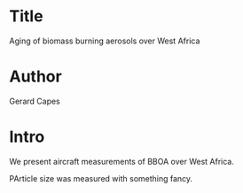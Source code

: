 # Title
Aging of biomass burning aerosols over West Africa

# Author
Gerard Capes

# Intro
We present aircraft measurements of BBOA over West Africa.

PArticle size was measured with something fancy.
